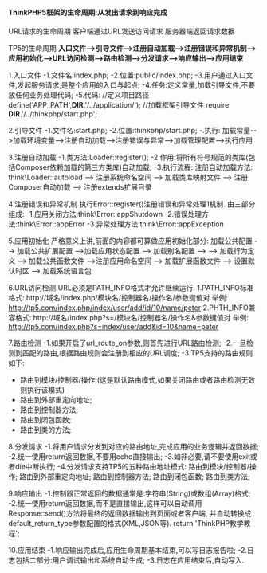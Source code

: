 #### ThinkPHP5框架的生命周期:从发出请求到响应完成

URL请求的生命周期
 客户端通过URL发送访问请求
 服务器端返回请求数据

TP5的生命周期
 **入口文件-->引导文件-->注册自动加载-->注册错误和异常机制-->应用初始化-->URL访问检测-->路由检测-->分发请求-->响应输出-->应用结束**

1.入口文件
 -1.文件名:index.php;
 -2.位置:public/index.php;
 -3.用户通过入口文件,发起服务请求,是整个应用的入口与起点;
 -4.任务:定义常量,加载引导文件,不要放任何业务处理代码;
 -5.代码:  //定义项目路径
 define('APP_PATH',**DIR**.'/../application/');
 //加载框架引导文件
 require **DIR**.'/../thinkphp/start.php';

2.引导文件
 -1.文件名:start.php;
 -2.位置:thinkphp/start.php;
 -.执行:  加载常量-->加载环境变量-->注册自动加载-->注册错误与异常-->加载管理配置-->执行应用

3.注册自动加载
 -1.类方法:Loader::register();
 -2.作用:将所有符号规范的类库(包括Composer依赖加载的第三方类库)自动加载;
 -3.执行流程: 注册自动加载方法: think\Loader::autoload --> 注册系统命名空间 --> 加载类库映射文件 --> 注册Composer自动加载 --> 注册extends扩展目录

4.注册错误和异常机制
 执行Error::register()注册错误和异常处理1机制.
 由三部分组成:
 -1.应用关闭方法:think\Error::appShutdown
 -2.错误处理方法:think\Error::appError
 -3.异常处理方法:think\Error::appException

5.应用初始化
 严格意义上讲,前面的内容都可算做应用初始化部分:
 加载公共配置 --> 加载公共扩展配置 -->加载应用状态配置 --> 加载别名配置 -->
 --> 加载行为定义 --> 加载公共函数文件 -->注册应用命名空间 --> 加载扩展函数文件 --> 设置默认时区 --> 加载系统语言包

6.URL访问检测
 URL必须是PATH_INFO格式才允许继续运行.
 1.PATH_INFO标准格式:
 http://域名/index.php/模块名/控制器名/操作名/参数键值对
 举例: <http://tp5.com/index.php/index/user/add/id/10/name/peter>
 2.PHTH_INFO兼容格式:
 http://域名/index.php?s=/模块名/控制器名/操作名&参数键值对
 举例: <http://tp5.com/index.php?s=index/user/add&id=10&name=peter>

7.路由检测
 -1.如果开启了url_route_on参数,则首先进行URL路由检测;
 -2.一旦检测到匹配的路由,根据路由规则会注册到相应的URL调度;
 -3.TP5支持的路由规则如下:

- 路由到模块/控制器/操作;(这是默认路由模式,如果关闭路由或者路由检测无效则执行该模式)
- 路由到外部重定向地址;
- 路由到控制器方法;
- 路由到闭包函数;
- 路由到类的方法;

8.分发请求
 -1.将用户请求分发到对应的路由地址,完成应用的业务逻辑并返回数据;
 -2.统一使用return返回数据,不要用echo直接输出;
 -3.如非必要,请不要使用exit或者die中断执行;
 -4.分发请求支持TP5的五种路由地址模式:
 路由到模块/控制器/操作; 路由到外部重定向地址; 路由到控制器方法; 路由到闭包函数; 路由到类方法;

9.响应输出
 -1.控制器正常返回的数据通常是:字符串(String)或数组(Array)格式;
 -2.统一使用return返回数据,而不是直接输出,这样可以自动调用
 Response::send()方法将最终的返回数据输出到页面或者客户端,
 并自动转换成default_return_type参数配置的格式(XML,JSON等).
 return 'ThinkPHP教学教程';

10.应用结束
 -1.响应输出完成后,应用生命周期基本结束,可以写日志报告啦;
 -2.日志包括二部分:用户调试输出和系统自动生成;
 -3.日志在应用结束后,自动写入.

